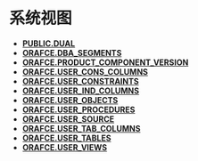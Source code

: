 # 系统视图

- **[PUBLIC.DUAL](whale-PUBLIC.DUAL.md)**
- **[ORAFCE.DBA_SEGMENTS](whale-ORAFCE.DBA_SEGMENTS.md)**
- **[ORAFCE.PRODUCT_COMPONENT_VERSION](whale-ORAFCE.PRODUCT_COMPONENT_VERSION.md)**
- **[ORAFCE.USER_CONS_COLUMNS](whale-ORAFCE.USER_CONS_COLUMNS.md)**
- **[ORAFCE.USER_CONSTRAINTS](whale-ORAFCE.USER_CONSTRAINTS.md)**
- **[ORAFCE.USER_IND_COLUMNS](whale-ORAFCE.USER_IND_COLUMNS.md)**
- **[ORAFCE.USER_OBJECTS](whale-ORAFCE.USER_OBJECTS.md)**
- **[ORAFCE.USER_PROCEDURES](whale-ORAFCE.USER_PROCEDURES.md)**
- **[ORAFCE.USER_SOURCE](whale-ORAFCE.USER_SOURCE.md)**
- **[ORAFCE.USER_TAB_COLUMNS](whale-ORAFCE.USER_TAB_COLUMNS.md)**
- **[ORAFCE.USER_TABLES](whale-ORAFCE.USER_TABLES.md)**
- **[ORAFCE.USER_VIEWS](whale-ORAFCE.USER_VIEWS.md)**
